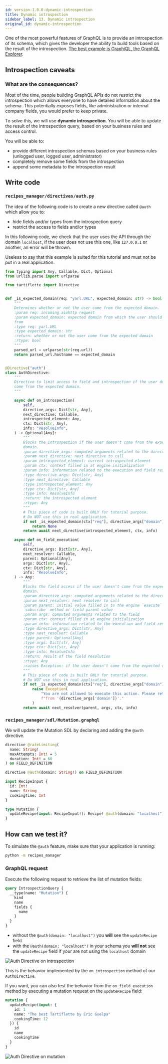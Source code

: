 ```yaml
---
id: version-1.0.0-dynamic-introspection
title: Dynamic introspection
sidebar_label: 13. Dynamic introspection
original_id: dynamic-introspection
---
```


One of the most powerful features of GraphQL is to provide an introspection of its schema, which gives the developer the ability to build tools based on the result of the introspection. [The best example is GraphiQL, the GraphQL Explorer](https://github.com/graphql/graphiql).

## Introspection caveats

### What are the consequences?

Most of the time, people building GraphQL APIs do not restrict the introspection which allows everyone to have detailed information about the schema. This potentially exposes fields, like administration or internal company fields, you would prefer to keep private.

To solve this, we will use **dynamic introspection**. You will be able to update the result of the introspection query, based on your business rules and access control.

You will be able to:
* provide different introspection schemas based on your business rules (unlogged user, logged user, administrator)
* completely remove some fields from the introspection
* append some metadata to the introspection result

## Write code

### `recipes_manager/directives/auth.py`

The idea of the following code is to create a new directive called `@auth` which allow you to:
* hide fields and/or types from the introspection query
* restrict the access to fields and/or types

In this following code, we check that the user uses the API through the domain `localhost`, if the user does not use this one, like `127.0.0.1` or another, an error will be thrown.

Useless to say that this example is suited for this tutorial and must not be put in a real application.

```python
from typing import Any, Callable, Dict, Optional
from urllib.parse import urlparse

from tartiflette import Directive


def _is_expected_domain(req: "yarl.URL", expected_domain: str) -> bool:
    """
    Determines whether or not the user come from the expected domain.
    :param req: incoming aiohttp request
    :param expected_domain: expected domain from which the user should come
    from
    :type req: yarl.URL
    :type expected_domain: str
    :return: whether or not the user come from the expected domain
    :rtype: bool
    """
    parsed_url = urlparse(str(req.url))
    return parsed_url.hostname == expected_domain


@Directive("auth")
class AuthDirective:
    """
    Directive to limit access to field and introspection if the user doesn't
    come from the expected domain.
    """

    async def on_introspection(
        self,
        directive_args: Dict[str, Any],
        next_directive: Callable,
        introspected_element: Any,
        ctx: Dict[str, Any],
        info: "ResolveInfo",
    ) -> Optional[Any]:
        """
        Blocks the introspection if the user doesn't come from the expected
        domain.
        :param directive_args: computed arguments related to the directive
        :param next_directive: next directive to call
        :param introspected_element: current introspected element
        :param ctx: context filled in at engine initialization
        :param info: information related to the execution and field resolution
        :type directive_args: Dict[str, Any]
        :type next_directive: Callable
        :type introspected_element: Any
        :type ctx: Dict[str, Any]
        :type info: ResolveInfo
        :return: the introspected element
        :rtype: Any
        """
        # This piece of code is built ONLY for tutorial purpose.
        # Do NOT use this in real application.
        if not _is_expected_domain(ctx["req"], directive_args["domain"]):
            return None
        return await next_directive(introspected_element, ctx, info)

    async def on_field_execution(
        self,
        directive_args: Dict[str, Any],
        next_resolver: Callable,
        parent: Optional[Any],
        args: Dict[str, Any],
        ctx: Dict[str, Any],
        info: "ResolveInfo",
    ) -> Any:
        """
        Blocks the field access if the user doesn't come from the expected
        domain.
        :param directive_args: computed arguments related to the directive
        :param next_resolver: next resolver to call
        :param parent: initial value filled in to the engine `execute` or
        `subscribe` method or field parent value
        :param args: computed arguments related to the field
        :param ctx: context filled in at engine initialization
        :param info: information related to the execution and field resolution
        :type directive_args: Dict[str, Any]
        :type next_resolver: Callable
        :type parent: Optional[Any]
        :type args: Dict[str, Any]
        :type ctx: Dict[str, Any]
        :type info: ResolveInfo
        :return: result of the field resolution
        :rtype: Any
        :raises Exception: if the user doesn't come from the expected domain
        """
        # This piece of code is built ONLY for tutorial purpose.
        # Do NOT use this in real application.
        if not _is_expected_domain(ctx["req"], directive_args["domain"]):
            raise Exception(
                "You are not allowed to execute this action. Please retry "
                f"from '{directive_args['domain']}'."
            )
        return await next_resolver(parent, args, ctx, info)
```

### `recipes_manager/sdl/Mutation.graphql`

We will update the Mutation SDL by declaring and adding the `@auth` directive.

```graphql
directive @rateLimiting(
  name: String!
  maxAttempts: Int! = 5
  duration: Int! = 60
) on FIELD_DEFINITION

directive @auth(domain: String!) on FIELD_DEFINITION

input RecipeInput {
  id: Int!
  name: String
  cookingTime: Int
}

type Mutation {
  updateRecipe(input: RecipeInput!): Recipe! @auth(domain: "localhost") @rateLimiting(name: "update_recipe")
}
```

## How can we test it?

To simulate the `@auth` feature, make sure that your application is running:

```bash
python -m recipes_manager
```

### GraphQL request

Execute the following request to retrieve the list of mutation fields:

```graphql
query IntrospectionQuery {
  __type(name: "Mutation") {
    kind
    name
    fields {
      name
    }
  }
}
```

* without the `@auth(domain: "localhost")` you **will** see the `updateRecipe` field
* with the `@auth(domain: "localhost")` in your schema you **will not** see the `updateRecipe` field if your are not using the `localhost` domain

![Auth Directive on introspection](/docs/assets/auth-directive-introspection-v1.gif)

This is the behavior implemented by the `on_introspection` method of our `AuthDirective`.

If you want, you can also test the behavior from the `on_field_execution` method by executing a mutation request on the `updateRecipe` field:

```graphql
mutation {
  updateRecipe(input: {
    id: 1
    name: "The best Tartiflette by Eric Guelpa"
    cookingTime: 12
  }) {
    id
    name
    cookingTime
  }
}
```

![Auth Directive on mutation](/docs/assets/auth-directive-mutation-v1.gif)
